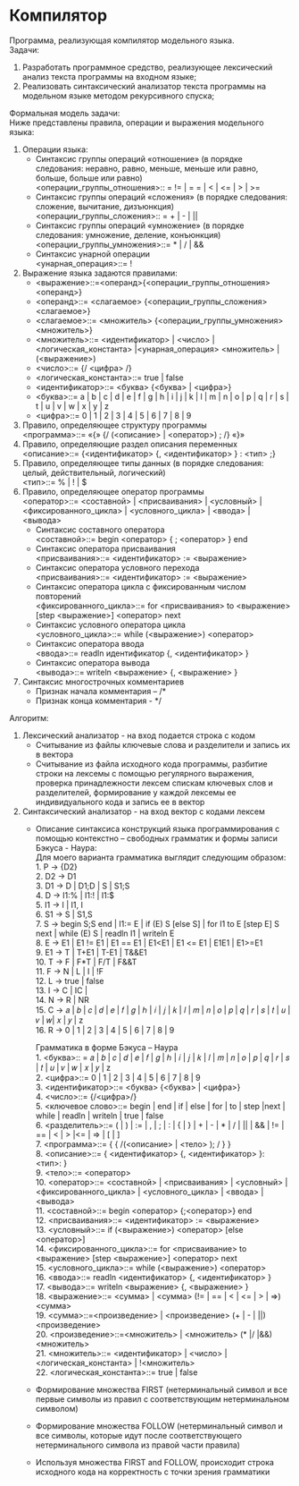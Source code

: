 # Компилятор
Программа, реализующая компилятор модельного языка.  
Задачи:  
1. Разработать программное средство, реализующее лексический анализ текста программы на входном языке;  
2. Реализовать синтаксический анализатор текста программы на модельном языке методом рекурсивного спуска;    

Формальная модель задачи:  
Ниже представлены правила, операции и выражения модельного языка:  
1. Операции языка:
    * Синтаксис группы операций «отношение» (в порядке следования: неравно, равно, меньше, меньше или равно, больше, больше или равно)  
    <операции_группы_отношения>:: = != | = = | < | <= | > | >=  
    * Синтаксис группы операций «сложения» (в порядке следования: сложение, вычитание, дизъюнкция)  
    <операции_группы_сложения>:: = + | - | ||  
    * Синтаксис группы операций «умножение» (в порядке следования: умножение, деление, конъюнкция)  
    <операции_группы_умножения>::= * | / | &&
    * Синтаксис унарной операции  
    <унарная_операция>::= !  
2. Выражение языка задаются правилами:
    * <выражение>::=<операнд>{<операции_группы_отношения> <операнд>}
    * <операнд>::= <слагаемое> {<операции_группы_сложения> <слагаемое>}
    * <слагаемое>::= <множитель> {<операции_группы_умножения> <множитель>}
    * <множитель>::= <идентификатор> | <число> | <логическая_константа> |<унарная_операция> <множитель> | (<выражение>)
    * <число>::= {/ <цифра> /}
    * <логическая_константа>::= true | false
    * <идентификатор>::= <буква> {<буква> | <цифра>}
    * <буква>::= a | b | c | d | e | f | g | h | i | j | k | l | m | n | o | p | q | r | s | t | u | v | w | x | y | z
    * <цифра>::= 0 | 1 | 2 | 3 | 4 | 5 | 6 | 7 | 8 | 9
3. Правило, определяющее структуру программы      
    <программа>::= «{» {/ (<описание> | <оператор>) ; /} «}»
4. Правило, определяющие раздел описания переменных    
    <описание>::= {<идентификатор> {, <идентификатор> } : <тип> ;} 
5. Правило, определяющее типы данных (в порядке следования: целый, действительный, логический)     
    <тип>::= % | ! | $ 
6. Правило, определяющее оператор программы     
    <оператор>::= <составной> | <присваивания> | <условный> | <фиксированного_цикла> | <условного_цикла> | <ввода> | <вывода>  
   * Синтаксис составного оператора  
    <составной>::= begin <оператор> { ; <оператор> } end
   * Синтаксис оператора присваивания  
    <присваивания>::= <идентификатор> := <выражение> 
   * Синтаксис оператора условного перехода  
    <присваивания>::= <идентификатор> := <выражение> 
   * Синтаксис оператора цикла с фиксированным числом повторений  
    <фиксированного_цикла>::= for <присваивания> to <выражение> [step <выражение>] <оператор> next
   * Синтаксис условного оператора цикла  
    <условного_цикла>::= while (<выражение>) <оператор> 
   * Синтаксис оператора ввода  
    <ввода>::= readln идентификатор {, <идентификатор> } 
   * Синтаксис оператора вывода  
    <вывода>::= writeln <выражение> {, <выражение> } 
7. Синтаксис многострочных комментариев
    * Признак начала комментария – /*
    * Признак конца комментария - */  

Алгоритм:
1. Лексический анализатор - на вход подается строка с кодом 
    * Считывание из файлы ключевые слова и разделители и запись их в вектора
    * Считывание из файла исходного кода программы, разбитие строки на лексемы с помощью регулярного выражения, проверка принадлежности лексем
    спискам ключевых слов и разделителей, формирование у каждой лексемы ее индивидуального кода и запись ее в вектор
2. Синтаксический анализатор - на вход вектор с кодами лексем
    *  Описание синтаксиса конструкций языка программирования с помощью контекстно – свободных грамматик и формы записи Бэкуса - Наура:  
        Для моего варианта грамматика выглядит следующим образом:  
            1. P → {D2}  
            2. D2 → D1  
            3. D1 → D | D1;D | S | S1;S  
            4. D → I1:% | I1:! | I1:$   
            5. I1 → I | I1, I  
            6. S1 → S | S1,S  
            7. S → begin S;S end | I1:= E | if (E) S [else S] | for I1 to E [step E] S next | while (E) S | readln I1 | writeln E  
            8. E → E1 | E1 != E1 | E1 == E1 | E1<E1 | E1 <= E1 | E1E1 | E1>=E1  
            9. E1 → T | T+E1 | T-E1 | T&&E1   
            10. T → F | F*T | F/T | F&&T  
            11. F → N | L | I | !F   
            12. L → true | false   
            13. I → C | IC |   
            14. N → R | NR  
            15. C → 𝑎 | 𝑏 | 𝑐 | 𝑑 | 𝑒 | 𝑓 | 𝑔 | ℎ | 𝑖 | 𝑗 | 𝑘 | 𝑙 | 𝑚 | 𝑛 | 𝑜 | 𝑝 | 𝑞 | 𝑟 | 𝑠 | 𝑡 | 𝑢 | 𝑣 | 𝑤| 𝑥 | 𝑦 | z   
            16. R → 0 | 1 | 2 | 3 | 4 | 5 | 6 | 7 | 8 | 9  
        
        Грамматика в форме Бэкуса – Наура   
            1. <буква>:: = 𝑎 | 𝑏 | 𝑐 | 𝑑 | 𝑒 | 𝑓 | 𝑔 | ℎ | 𝑖 | 𝑗 | 𝑘 | 𝑙 | 𝑚 | 𝑛 | 𝑜 | 𝑝 | 𝑞 | 𝑟 | 𝑠 | 𝑡 | 𝑢 | 𝑣 | 𝑤 | 𝑥 | 𝑦 | z  
            2. <цифра>::= 0 | 1 | 2 | 3 | 4 | 5 | 6 | 7 | 8 | 9  
            3. <идентификатор>::= <буква> {<буква> | <цифра>}  
            4. <число>::= {/<цифра>/}  
            5. <ключевое слово>::= begin | end | if | else | for | to | step |next | while | readln | writeln | true | false  
            6. <разделитель>::= ( | ) | := | , | ; | : | { | } | + | - | * | / | || | && | != | == | < | > |<= | => | [ | ]  
            7. <программа>::= { { /(<описание> | <тело> ); / } }  
            8. <описание>::= { <идентификатор> {, <идентификатор> }: <тип>: }  
            9. <тело>::= <оператор>  
            10. <оператор>::= <составной> | <присваивания> | <условный> |<фиксированного_цикла> | <условного_цикла> | <ввода> | <вывода>  
            11. <составной>::= begin <оператор> {;<оператор>} end  
            12. <присваивания>::= <идентификатор> := <выражение>  
            13. <условный>::= if (<выражение>) <оператор> [else <оператор>]  
            14. <фиксированного_цикла>::= for <присваивание> to <выражение> [step <выражение>] <оператор> next  
            15. <условного_цикла>::= while (<выражение>) <оператор>  
            16. <ввода>::= readln <идентификатор> {, <идентификатор> }  
            17. <вывода>::= writeln <выражение> {, <выражение> }  
            18. <выражение>::= <сумма> | <сумма> (!= | == | < | <= | > | =>) <сумма>  
            19. <сумма>::=<произведение> | <произведение> (+ | - | ||) <произведение>  
            20. <произведение>::=<множитель> | <множитель> (* |/ |&&) <множитель>  
            21. <множитель>::= <идентификатор> | <число> | <логическая_константа> | !<множитель>  
            22. <логическая_константа>::= true | false  
    * Формирование множества FIRST (нетерминальный символ и все первые символы из правил с соответствующим нетерминальном символом)
    * Формирование множества FOLLOW (нетерминальный символ и все символы, которые идут после соответствующего нетерминального символа из правой части правила)
    * Используя множества FIRST and FOLLOW, происходит строка исходного кода на корректность с точки зрения грамматики
    
